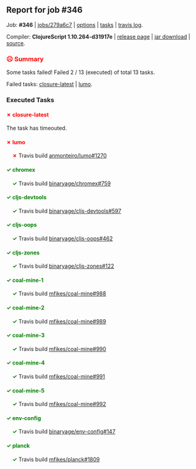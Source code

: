 ## Report for job #346

Job: **#346** | [jobs/279a6c7](https://github.com/cljs-oss/canary/commit/279a6c719fb27332203ee579ff3878e68530e610) | [options](options.edn) | [tasks](tasks.edn) | [travis log](https://travis-ci.org/cljs-oss/canary/builds/365456336).

Compiler: **ClojureScript 1.10.264-d31917e** | [release page](https://github.com/cljs-oss/canary/releases/tag/r1.10.264-d31917e) | [jar download](https://github.com/cljs-oss/canary/releases/download/r1.10.264-d31917e/clojurescript-1.10.264-d31917e.jar) | [source](https://github.com/clojure/clojurescript/commit/d31917e80431f3c7db5931748e8c4f2eb85f51bf).

### <b style='color:red'>☹ Summary</b>

Some tasks failed! Failed 2 / 13 (executed) of total 13 tasks.

Failed tasks: [closure-latest](#-closure-latest) | [lumo](#-lumo).

### Executed Tasks

#### <b style='color:red'>&#x2717; closure-latest</b>
The task has timeouted.

#### <b style='color:red'>&#x2717; lumo</b>
&nbsp;&nbsp;&nbsp;&nbsp;<b style='color:red'>&#x2717;</b> Travis build [anmonteiro/lumo#1270](https://travis-ci.org/anmonteiro/lumo/builds/365457300)<br>

#### <b style='color:green'>&#x2713; chromex</b>
&nbsp;&nbsp;&nbsp;&nbsp;<b style='color:green'>&#x2713;</b> Travis build [binaryage/chromex#759](https://travis-ci.org/binaryage/chromex/builds/365457244)<br>

#### <b style='color:green'>&#x2713; cljs-devtools</b>
&nbsp;&nbsp;&nbsp;&nbsp;<b style='color:green'>&#x2713;</b> Travis build [binaryage/cljs-devtools#597](https://travis-ci.org/binaryage/cljs-devtools/builds/365457246)<br>

#### <b style='color:green'>&#x2713; cljs-oops</b>
&nbsp;&nbsp;&nbsp;&nbsp;<b style='color:green'>&#x2713;</b> Travis build [binaryage/cljs-oops#462](https://travis-ci.org/binaryage/cljs-oops/builds/365457248)<br>

#### <b style='color:green'>&#x2713; cljs-zones</b>
&nbsp;&nbsp;&nbsp;&nbsp;<b style='color:green'>&#x2713;</b> Travis build [binaryage/cljs-zones#122](https://travis-ci.org/binaryage/cljs-zones/builds/365457250)<br>

#### <b style='color:green'>&#x2713; coal-mine-1</b>
&nbsp;&nbsp;&nbsp;&nbsp;<b style='color:green'>&#x2713;</b> Travis build [mfikes/coal-mine#988](https://travis-ci.org/mfikes/coal-mine/builds/365457267)<br>

#### <b style='color:green'>&#x2713; coal-mine-2</b>
&nbsp;&nbsp;&nbsp;&nbsp;<b style='color:green'>&#x2713;</b> Travis build [mfikes/coal-mine#989](https://travis-ci.org/mfikes/coal-mine/builds/365457271)<br>

#### <b style='color:green'>&#x2713; coal-mine-3</b>
&nbsp;&nbsp;&nbsp;&nbsp;<b style='color:green'>&#x2713;</b> Travis build [mfikes/coal-mine#990](https://travis-ci.org/mfikes/coal-mine/builds/365457286)<br>

#### <b style='color:green'>&#x2713; coal-mine-4</b>
&nbsp;&nbsp;&nbsp;&nbsp;<b style='color:green'>&#x2713;</b> Travis build [mfikes/coal-mine#991](https://travis-ci.org/mfikes/coal-mine/builds/365457288)<br>

#### <b style='color:green'>&#x2713; coal-mine-5</b>
&nbsp;&nbsp;&nbsp;&nbsp;<b style='color:green'>&#x2713;</b> Travis build [mfikes/coal-mine#992](https://travis-ci.org/mfikes/coal-mine/builds/365457290)<br>

#### <b style='color:green'>&#x2713; env-config</b>
&nbsp;&nbsp;&nbsp;&nbsp;<b style='color:green'>&#x2713;</b> Travis build [binaryage/env-config#147](https://travis-ci.org/binaryage/env-config/builds/365457294)<br>

#### <b style='color:green'>&#x2713; planck</b>
&nbsp;&nbsp;&nbsp;&nbsp;<b style='color:green'>&#x2713;</b> Travis build [mfikes/planck#1809](https://travis-ci.org/mfikes/planck/builds/365457302)<br>